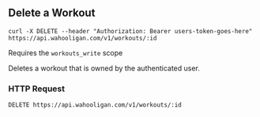 ## Delete a Workout

```shell
curl -X DELETE --header "Authorization: Bearer users-token-goes-here" https://api.wahooligan.com/v1/workouts/:id
```

Requires the `workouts_write` scope

Deletes a workout that is owned by the authenticated user.

### HTTP Request

`DELETE https://api.wahooligan.com/v1/workouts/:id`
